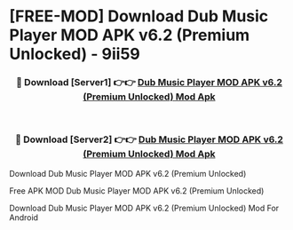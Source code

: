 # [FREE-MOD] Download Dub Music Player MOD APK v6.2 (Premium Unlocked) - 9ii59


<div align="center">
<h3>🔴 Download [Server1] 👉👉 <a href="https://apk-comot.site?title=Dub_Music_Player_MOD_APK_v6.2_(Premium_Unlocked)">Dub Music Player MOD APK v6.2 (Premium Unlocked) Mod Apk</a></h3><br>

<h3>🔴 Download [Server2] 👉👉 <a href="https://apk-comot.site?title=Dub_Music_Player_MOD_APK_v6.2_(Premium_Unlocked)">Dub Music Player MOD APK v6.2 (Premium Unlocked) Mod Apk</a></h3>
</div>



Download Dub Music Player MOD APK v6.2 (Premium Unlocked) 

Free APK MOD Dub Music Player MOD APK v6.2 (Premium Unlocked) 

Download Dub Music Player MOD APK v6.2 (Premium Unlocked) Mod For Android
